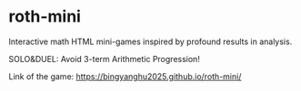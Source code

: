 # roth-mini
Interactive math HTML mini-games inspired by profound results in analysis.

SOLO&DUEL: Avoid 3-term Arithmetic Progression!

Link of the game: https://bingyanghu2025.github.io/roth-mini/
